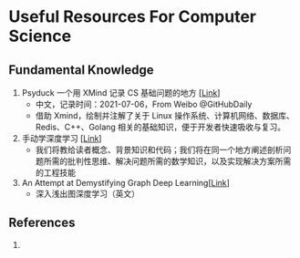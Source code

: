# Useful Resources For Computer Science



## Fundamental Knowledge

1. Psyduck 一个用 XMind 记录 CS 基础问题的地方 [[Link](https://github.com/SmartKeyerror/Psyduck)]
   - 中文，记录时间：2021-07-06，From Weibo @GitHubDaily
   - 借助 Xmind，绘制并注解了关于 Linux 操作系统、计算机网络、数据库、Redis、C++、Golang 相关的基础知识，便于开发者快速吸收与复习。
2. 手动学深度学习 [[Link](https://github.com/d2l-ai/d2l-zh)]
   - 我们将教给读者概念、背景知识和代码；我们将在同一个地方阐述剖析问题所需的批判性思维、解决问题所需的数学知识，以及实现解决方案所需的工程技能
3. An Attempt at Demystifying Graph Deep Learning[[Link](https://ericmjl.github.io/essays-on-data-science/machine-learning/graph-nets/Li)]
   - 深入浅出图深度学习（英文）





## References

1. 

